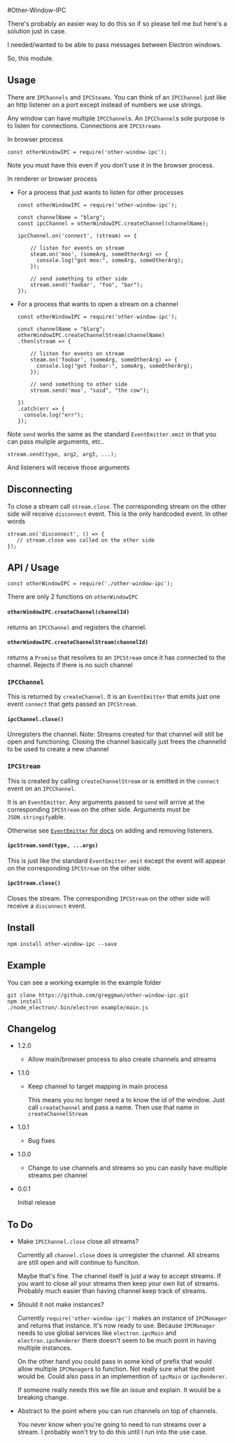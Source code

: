 #Other-Window-IPC

There's probably an easier way to do this so if so please tell me but
here's a solution just in case.

I needed/wanted to be able to pass messages between Electron windows.

So, this module.

## Usage

There are `IPChannels` and `IPCSteams`. You can think of an `IPCChannel`
just like an http listener on a port except instead of numbers we use strings.

Any window can have multiple `IPCChannel`s. An `IPCChannel`s sole purpose
is to listen for connections. Connections are `IPCStreams`

In browser process

    const otherWindowIPC = require('other-window-ipc');

Note you must have this even if you don't use it in the browser
process.

In renderer or browser process

*   For a process that just wants to listen for other processes

        const otherWindowIPC = require('other-window-ipc');

        const channelName = "blarg";
        const ipcChannel = otherWindowIPC.createChannel(channelName);

        ipcChannel.on('connect', (stream) => {

            // listen for events on stream
            steam.on('moo', (someArg, someOtherArg) => {
              console.log("got moo:", someArg, someOtherArg);
            });

            // send something to other side
            stream.send('foobar', "foo", "bar");
        });

*   For a process that wants to open a stream on a channel

        const otherWindowIPC = require('other-window-ipc');

        const channelName = "blarg";
        otherWindowIPC.createChannelStream(channelName)
        .then(stream => {

            // listen for events on stream
            steam.on('foobar', (someArg, someOtherArg) => {
              console.log("got foobar:", someArg, someOtherArg);
            });

            // send something to other side
            stream.send('moo', "said", "the cow");

        })
        .catch(err => {
          console.log("err");
        });

Note `send` works the same as the standard `EventEmitter.emit` in that you
can pass muliple arguments, etc..

    stream.send(type, arg2, arg3, ...);

And listeners will receive those arguments

## Disconnecting

To close a stream call `stream.close`. The corresponding stream on the
other side will receive `disconnect` event. This is the only hardcoded
event.  In other words

    stream.on('disconnect', () => {
       // stream.close was called on the other side
    });

## API / Usage

    const otherWindowIPC = require('./other-window-ipc');

There are only 2 functions on `otherWindowIPC`

#### `otherWindowIPC.createChannel(channelId)`

returns an `IPCChannel` and registers the channel.

#### `otherWindowIPC.createChannelStream(channelId)`

returns a `Promise` that resolves to an `IPCStream` once
it has connected to the channel. Rejects if there is
no such channel

### `IPCChannel`

This is returned by `createChannel`. It is an `EventEmitter`
that emits just one event `connect` that gets passed an `IPCStream`.

#### `ipcChannel.close()`

Unregisters the channel. Note: Streams created for that channel
will still be open and functioning. Closing the channel basically
just frees the channelId to be used to create a new channel

### `IPCStream`

This is created by calling `createChannelStream` or is emitted
in the `connect` event on an `IPCChannel`.

It is an `EventEmitter`. Any arguments passed to `send` will
arrive at the corresponding `IPCStream` on the other side.
Arguments must be `JSON.stringify`able.

Otherwise see [`EventEmitter` for docs](https://nodejs.org/api/events.html#events_class_eventemitter)
on adding and removing listeners.

#### `ipcStream.send(type, ...args)`

This is just like the standard `EventEmitter.emit` except
the event will appear on the corresponding `IPCStream` on the
other side.

#### `ipcStream.close()`

Closes the stream. The corresponding `IPCStream` on the other side
will receive a `disconnect` event.

## Install

    npm install other-window-ipc --save

## Example

You can see a working example in the example folder

    git clone https://github.com/greggman/other-window-ipc.git
    npm install
    ./node_electron/.bin/electron example/main.js

## Changelog

*   1.2.0

    *   Allow main/browser process to also create channels
        and streams

*   1.1.0

    *   Keep channel to target mapping in main process

        This means you no longer need a to know the id
        of the window. Just call `createChannel` and pass
        a name. Then use that name in `createChannelStream`

*   1.0.1

    *   Bug fixes

*   1.0.0

    *   Change to use channels and streams so
        you can easily have multiple streams per
        channel

*   0.0.1

    Initial release

## To Do

*   Make `IPCChannel.close` close all streams?

    Currently all `channel.close` does is unregister the channel.
    All streams are still open and will continue to funciton.

    Maybe that's fine. The channel itself is just a way to
    accept streams. If you want to close all your streams
    then keep your own list of streams. Probably much easier
    than having channel keep track of streams.

*   Should it not make instances?

    Currently `require('other-window-ipc')` makes an instance
    of `IPCManager` and returns that instance. It's now ready
    to use. Because `IPCManager` needs to use global services
    like `electron.ipcMain` and `electron.ipcRenderer` there
    doesn't seem to be much point in having multiple instances.

    On the other hand you could pass in some kind of prefix
    that would allow multiple `IPCManager`s to function.
    Not really sure what the point would be. Could also
    pass in an implemention of `ipcMain` or `ipcRenderer`.

    If someone really needs this we file an issue and explain.
    It would be a breaking change.

*   Abstract to the point where you can run channels on top of
    channels.

    You never know when you're going to need to run streams
    over a stream. I probably won't try to do this until I
    run into the use case.


